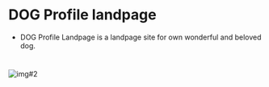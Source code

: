 # DOG Profile landpage

- DOG Profile Landpage is a landpage site for own wonderful and beloved dog.
#
![img#2](https://github.com/eriksensousa/DOG-Profile-landpage/assets/126014537/ed10d982-5649-40cb-8025-1f38d3b09974)
